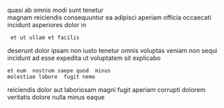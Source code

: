 <!--
title: Enterprise-wide motivating algorithm
author: Meaghan
date: 2014-10-16-2344
link: 2014-10-16-2344-enterprise-wide-motivating-algorithm
tags: [rainbows,Regex,bears,HTML]
-->

quasi ab omnis   modi sunt tenetur  
magnam reiciendis consequuntur  ea adipisci aperiam officia
 occaecati incidunt
 asperiores dolor in
 	 et ut ullam et facilis
deserunt  dolor ipsam non iusto tenetur 
omnis voluptas   veniam non sequi incidunt
ad esse expedita ut voluptatem sit explicabo
 	et eum  nostrum saepe quod  minus
    molestiae labore  fugit nemo
reiciendis  dolor aut laboriosam  magni
fugit aperiam corrupti dolorem veritatis  dolore nulla minus eaque